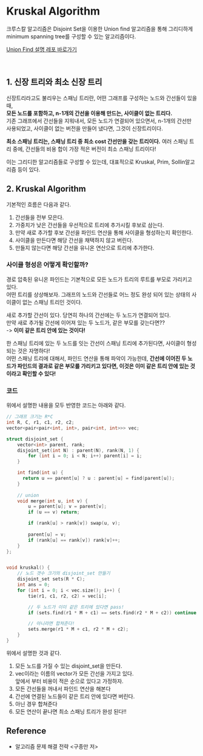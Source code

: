 # Kruskal Algorithm
크루스칼 알고리즘은 Disjoint Set을 이용한 Union find 알고리즘을 통해 그리디하게 minimum spanning tree를 구성할 수 있는 알고리즘이다. <br>

[Union Find 설명 레포 바로가기](https://github.com/binary-ho/Algorithm-and-Data-Structure/tree/main/Union%20Find)

<br>

## 1. 신장 트리와 최소 신장 트리
신장트리라고도 불리우는 스패닝 트리란, 어떤 그래프를 구성하는 노드와 간선들이 있을 때, <br> **모든 노드를 포함하고, n-1개의 간선을 이용해 만드는, 사이클이 없는 트리다.** <br>
기존 그래프에서 간선들을 지워내서, 모든 노드가 연결되어 있으면서, n-1개의 간선만 사용되었고, 사이클이 없는 버전을 만들어 냈다면, 그것이 신장트리이다. <br>

**최소 스패닝 트리는, 스패닝 트리 중 최소 cost 간선만을 갖는 트리이다.** 여러 스패닝 트리 중에, 간선들의 비용 합이 가장 적은 버전이 최소 스패닝 트리이다! <br>

이는 그리디한 알고리즘들로 구성할 수 있는데, 대표적으로 Kruskal, Prim, Sollin알고리즘 등이 있다.

## 2. Kruskal Algorithm
기본적인 흐름은 다음과 같다. <br>

1. 간선들을 전부 모은다. 
2. 가중치가 낮은 간선들을 우선적으로 트리에 추가시킬 후보로 삼는다. 
3. 만약 새로 추가할 후보 간선을 파인드 연산을 통해 사이클을 형성하는지 확인한다.
4. 사이클을 만든다면 해당 간선을 채택하지 않고 버린다.
5. 만들지 않는다면 해당 간선을 유니온 연산으로 트리에 추가한다.

### 사이클 형성은 어떻게 확인할까?
경로 압축된 유니온 파인드는 기본적으로 모든 노드가 트리의 루트를 부모로 가리키고 있다. <br>
어떤 트리를 상상해보자. 그래프의 노드와 간선들로 어느 정도 완성 되어 있는 상태의 사이클이 없는 스패닝 트리인 것이다. <br>

새로 추가할 간선이 있다. 당연히 하나의 간선에는 두 노드가 연결되어 있다. <br>
만약 새로 추가될 간선에 이어져 있는 두 노드가, 같은 부모를 갖는다면?? <br> -> **이미 같은 트리 안에 있는 것이다!** <br>

한 스패닝 트리에 있는 두 노드를 잇는 간선이 스패닝 트리에 추가된다면, 사이클이 형성되는 것은 자명하다! <br>
어떤 스패닝 트리에 대해서, 파인드 연산을 통해 파악이 가능한데, **간선에 이어진 두 노드가 파인드의 결과로 같은 부모를 가리키고 있다면, 이것은 이미 같은 트리 안에 있는 것이라고 확인할 수 있다!** <br>

### 코드
위에서 설명한 내용을 모두 반영한 코드는 아래와 같다.
```cpp
// 그래프 크기는 R*C
int R, C, r1, c1, r2, c2;
vector<pair<pair<int, int>, pair<int, int>>> vec;

struct disjoint_set {
    vector<int> parent, rank;
    disjoint_set(int N) : parent(N), rank(N, 1) {
        for (int i = 0; i < N; i++) parent[i] = i;
    }

    int find(int u) {
      return u == parent[u] ? u : parent[u] = find(parent[u]);
    }
    
    // union
    void merge(int u, int v) {
        u = parent[u]; v = parent[v];
        if (u == v) return;

        if (rank[u] > rank[v]) swap(u, v);
        
        parent[u] = v;
        if (rank[u] == rank[v]) rank[v]++;
    }
};


void kruskal() {
    // 노드 갯수 크기의 disjoint_set 만들기
    disjoint_set sets(R * C);
    int ans = 0;
    for (int i = 0; i < vec.size(); i++) {
        tie(r1, c1, r2, c2) = vec[i];

        // 두 노드가 이미 같은 트리에 있다면 pass!
        if (sets.find(r1 * M + c1) == sets.find(r2 * M + c2)) continue;

        // 아니라면 합쳐준다!
        sets.merge(r1 * M + c1, r2 * M + c2);
    }
}
```

위에서 설명한 것과 같다. 
1. 모든 노드를 가질 수 있는 disjoint_set을 만든다.
2. vec이라는 이름의 vector가 모든 간선을 가지고 있다. <br> 앞에서 부터 비용이 적은 순으로 있다고 가정하자.
3. 모든 간선들을 꺼내서 파인드 연산을 해본다
4. 간선에 연결된 노드들이 같은 트리 안에 있다면 버린다.
5. 아닌 경우 합쳐준다
6. 모든 연산이 끝나면 최소 스패닝 트리가 완성 된다!!


## Reference
- 알고리즘 문제 해결 전략 \<구종만 저>
